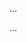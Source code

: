 <panel type="warning" header=":trophy: Can implement class-level members :star::star:" expandable expanded no-close>

<panel type="warning" header=":trophy: Can interpret class-level members in class diagrams :star::star:" expandable>
  <include src="../../book/uml/classDiagrams/classLevelMembers/what/full.md" />
  <panel header=":trophy: Evidence" expanded>

...

  </panel>
</panel>

<panel type="warning" header=":trophy: Can explain class-level members :star::star:" expandable>
  <include src="../../book/oopDesign/classes/classLevelMembers/full.md" />
  <panel header=":trophy: Evidence" expanded>

...

  </panel>
</panel>

</panel>
